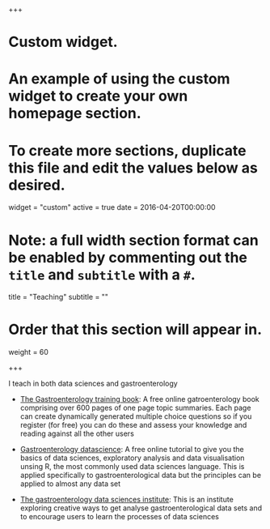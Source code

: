 +++
# Custom widget.
# An example of using the custom widget to create your own homepage section.
# To create more sections, duplicate this file and edit the values below as desired.
widget = "custom"
active = true
date = 2016-04-20T00:00:00

# Note: a full width section format can be enabled by commenting out the `title` and `subtitle` with a `#`.
title = "Teaching"
subtitle = ""

# Order that this section will appear in.
weight = 60

+++

I teach in both data sciences and gastroenterology 



- [The Gastroenterology training book](http://www.gastroenterologybook.com): A free online gatroenterology book comprising over 600 pages of one page topic summaries. Each page can create dynamically generated multiple choice questions so if you register (for free) you can do these and assess your knowledge and reading against all the other users

- [Gastroenterology datascience](http://gastrodatascience.com): A free online tutorial to give you the basics of data sciences, exploratory analysis and data visualisation unsing R, the most commonly used data sciences language. This is applied specifically to gastroenterological data but the principles can be applied to almost any data set

- [The gastroenterology data sciences institute](http://gastrods.co.uk/): This is an institute exploring creative ways to get analyse gastroenterological data sets and to encourage users to learn the processes of data sciences
